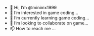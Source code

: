 - 👋 Hi, I’m @minimx1999
- 👀 I’m interested in game coding...
- 🌱 I’m currently learning game coding...
- 💞️ I’m looking to collaborate on game...
- 📫 How to reach me ...

<!---
minimx1999/minimx1999 is a ✨ special ✨ repository because its `README.md` (this file) appears on your GitHub profile.
You can click the Preview link to take a look at your changes.
--->
